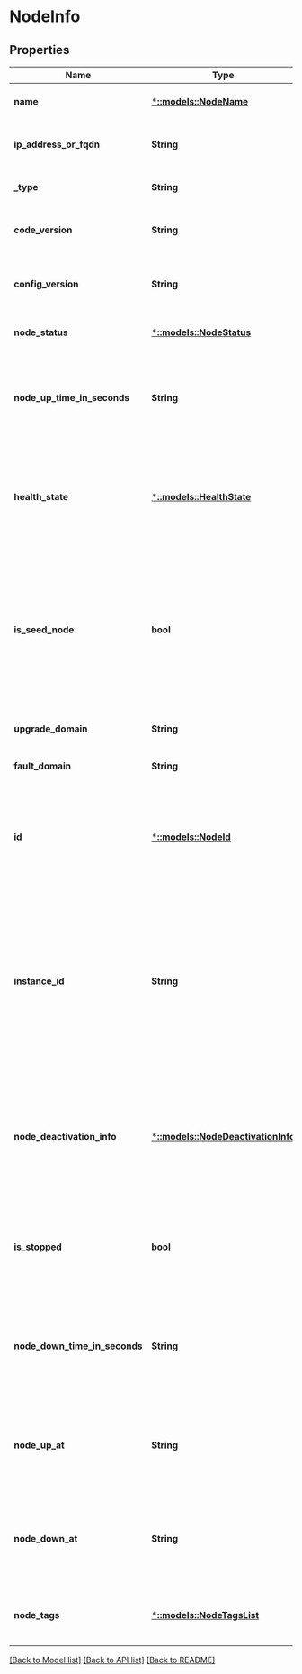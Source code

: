 # NodeInfo

## Properties
Name | Type | Description | Notes
------------ | ------------- | ------------- | -------------
**name** | [***::models::NodeName**](NodeName.md) | The name of a Service Fabric node. | [optional] [default to null]
**ip_address_or_fqdn** | **String** | The IP address or fully qualified domain name of the node. | [optional] [default to null]
**_type** | **String** | The type of the node. | [optional] [default to null]
**code_version** | **String** | The version of Service Fabric binaries that the node is running. | [optional] [default to null]
**config_version** | **String** | The version of Service Fabric cluster manifest that the node is using. | [optional] [default to null]
**node_status** | [***::models::NodeStatus**](NodeStatus.md) | The status of the node. | [optional] [default to null]
**node_up_time_in_seconds** | **String** | Time in seconds since the node has been in NodeStatus Up. Value zero indicates that the node is not Up. | [optional] [default to null]
**health_state** | [***::models::HealthState**](HealthState.md) | The health state of a Service Fabric entity such as Cluster, Node, Application, Service, Partition, Replica etc. | [optional] [default to null]
**is_seed_node** | **bool** | Indicates if the node is a seed node or not. Returns true if the node is a seed node, otherwise false. A quorum of seed nodes are required for proper operation of Service Fabric cluster. | [optional] [default to null]
**upgrade_domain** | **String** | The upgrade domain of the node. | [optional] [default to null]
**fault_domain** | **String** | The fault domain of the node. | [optional] [default to null]
**id** | [***::models::NodeId**](NodeId.md) | An internal ID used by Service Fabric to uniquely identify a node. Node Id is deterministically generated from node name. | [optional] [default to null]
**instance_id** | **String** | The ID representing the node instance. While the ID of the node is deterministically generated from the node name and remains same across restarts, the InstanceId changes every time node restarts. | [optional] [default to null]
**node_deactivation_info** | [***::models::NodeDeactivationInfo**](NodeDeactivationInfo.md) | Information about the node deactivation. This information is valid for a node that is undergoing deactivation or has already been deactivated. | [optional] [default to null]
**is_stopped** | **bool** | Indicates if the node is stopped by calling stop node API or not. Returns true if the node is stopped, otherwise false. | [optional] [default to null]
**node_down_time_in_seconds** | **String** | Time in seconds since the node has been in NodeStatus Down. Value zero indicates node is not NodeStatus Down. | [optional] [default to null]
**node_up_at** | **String** | Date time in UTC when the node came up. If the node has never been up then this value will be zero date time. | [optional] [default to null]
**node_down_at** | **String** | Date time in UTC when the node went down. If node has never been down then this value will be zero date time. | [optional] [default to null]
**node_tags** | [***::models::NodeTagsList**](NodeTagsList.md) | List that contains tags, which will be applied to the nodes. | [optional] [default to null]

[[Back to Model list]](../README.md#documentation-for-models) [[Back to API list]](../README.md#documentation-for-api-endpoints) [[Back to README]](../README.md)


